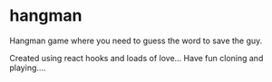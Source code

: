 # hangman
Hangman game where you need to guess the word to save the guy.

Created using react hooks and loads of love...
Have fun cloning and playing....
